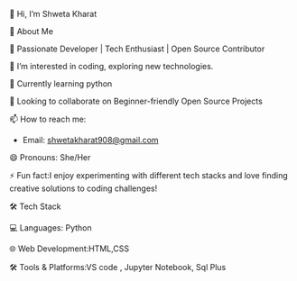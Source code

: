 👋 Hi, I’m Shweta Kharat

🚀 About Me

🌟 Passionate Developer | Tech Enthusiast | Open Source Contributor

👀 I’m interested in coding, exploring new technologies.

🌱 Currently learning python 

💞️ Looking to collaborate on Beginner-friendly Open Source Projects

📫 How to reach me:
  - Email: shwetakharat908@gmail.com 

😄 Pronouns:  She/Her

⚡ Fun fact:I enjoy experimenting with different tech stacks and love finding creative solutions to coding challenges!

🛠️ Tech Stack

💻 Languages: Python

🌐 Web Development:HTML,CSS

🛠 Tools & Platforms:VS code , Jupyter Notebook, Sql Plus

